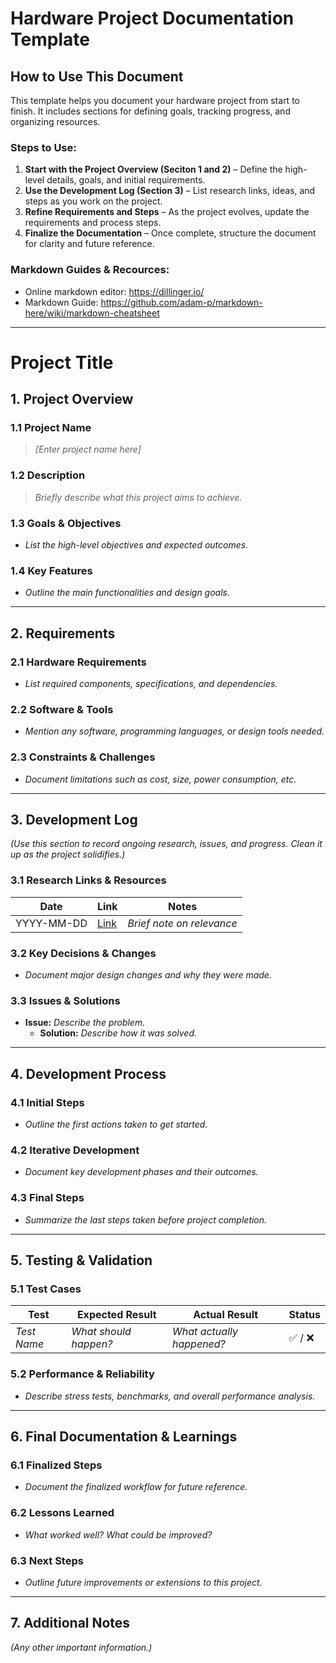 # Hardware Project Documentation Template

## How to Use This Document
This template helps you document your hardware project from start to finish. It includes sections for defining goals, tracking progress, and organizing resources. 

### Steps to Use:
1. **Start with the Project Overview (Seciton 1 and 2)** – Define the high-level details, goals, and initial requirements.
2. **Use the Development Log (Section 3)** – List research links, ideas, and steps as you work on the project.
3. **Refine Requirements and Steps** – As the project evolves, update the requirements and process steps.
4. **Finalize the Documentation** – Once complete, structure the document for clarity and future reference.

### Markdown Guides & Recources:
- Online markdown editor: https://dillinger.io/
- Markdown Guide: https://github.com/adam-p/markdown-here/wiki/markdown-cheatsheet
---
# Project Title
## 1. Project Overview
### 1.1 Project Name
> *[Enter project name here]*

### 1.2 Description
> *Briefly describe what this project aims to achieve.*

### 1.3 Goals & Objectives
- *List the high-level objectives and expected outcomes.*

### 1.4 Key Features
- *Outline the main functionalities and design goals.*

---

## 2. Requirements
### 2.1 Hardware Requirements
- *List required components, specifications, and dependencies.*

### 2.2 Software & Tools
- *Mention any software, programming languages, or design tools needed.*

### 2.3 Constraints & Challenges
- *Document limitations such as cost, size, power consumption, etc.*

---

## 3. Development Log
*(Use this section to record ongoing research, issues, and progress. Clean it up as the project solidifies.)*

### 3.1 Research Links & Resources
| Date       | Link | Notes |
|------------|------|-------|
| YYYY-MM-DD | [Link](#) | *Brief note on relevance* |

### 3.2 Key Decisions & Changes
- *Document major design changes and why they were made.*

### 3.3 Issues & Solutions
- **Issue:** *Describe the problem.*
  - **Solution:** *Describe how it was solved.*

---

## 4. Development Process
### 4.1 Initial Steps
- *Outline the first actions taken to get started.*

### 4.2 Iterative Development
- *Document key development phases and their outcomes.*

### 4.3 Final Steps
- *Summarize the last steps taken before project completion.*

---

## 5. Testing & Validation
### 5.1 Test Cases
| Test | Expected Result | Actual Result | Status |
|------|----------------|---------------|--------|
| *Test Name* | *What should happen?* | *What actually happened?* | ✅ / ❌ |

### 5.2 Performance & Reliability
- *Describe stress tests, benchmarks, and overall performance analysis.*

---

## 6. Final Documentation & Learnings
### 6.1 Finalized Steps
- *Document the finalized workflow for future reference.*

### 6.2 Lessons Learned
- *What worked well? What could be improved?*

### 6.3 Next Steps
- *Outline future improvements or extensions to this project.*

---

## 7. Additional Notes
*(Any other important information.)*
